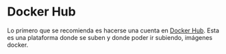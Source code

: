 # Docker Hub

Lo primero que se recomienda es hacerse una cuenta en [Docker Hub](https://hub.docker.com/). Esta es una plataforma donde se suben y donde poder ir subiendo, imágenes docker.
